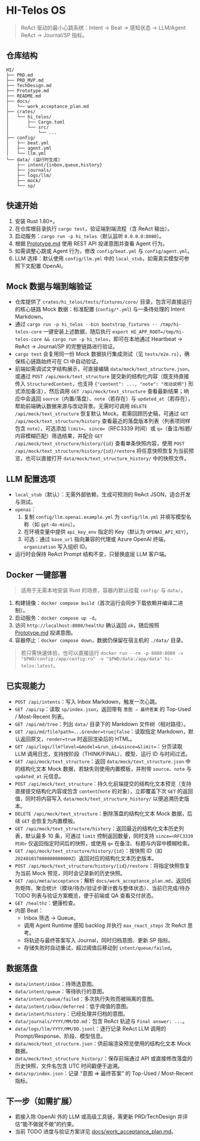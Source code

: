 # HI-Telos OS

> ReAct 驱动的最小心跳系统：Intent → Beat → 感知状态 → LLM/Agent ReAct → Journal/SP 指标。

## 仓库结构
```
HI/
├── PRD.md
├── PRD_MVP.md
├── TechDesign.md
├── Prototype.md
├── README.md
├── docs/
│   └── work_acceptance_plan.md
├── crates/
│   └── hi_telos/
│       ├── Cargo.toml
│       └── src/
│           └── ...
├── config/
│   ├── beat.yml
│   ├── agent.yml
│   └── llm.yml
└── data/ (运行时生成)
    ├── intent/{inbox,queue,history}
    ├── journals/
    ├── logs/llm/
    ├── mock/
    └── sp/
```

## 快速开始
1. 安装 Rust 1.80+。
2. 在仓库根目录执行 `cargo test`，验证端到端流程（含 ReAct 输出）。
3. 启动服务：`cargo run -p hi_telos`（默认监听 `0.0.0.0:8080`）。
4. 根据 [Prototype.md](Prototype.md) 使用 REST API 投递意图并查看 Agent 行为。
5. 如需调整心跳或 Agent 行为，修改 `config/beat.yml` 与 `config/agent.yml`。
6. LLM 选择：默认使用 `config/llm.yml` 中的 `local_stub`，如需真实模型可参照下文配置 OpenAI。

## Mock 数据与端到端验证
- 仓库提供了 `crates/hi_telos/tests/fixtures/core/` 目录，包含可直接运行的核心链路 Mock 数据：标准配置 (`config/*.yml`) 与一条待处理的 Intent Markdown。
- 通过 `cargo run -p hi_telos --bin bootstrap_fixtures -- /tmp/hi-telos-core` 一键安装上述数据，随后执行 `export HI_APP_ROOT=/tmp/hi-telos-core && cargo run -p hi_telos`，即可在本地通过 Heartbeat → ReAct → Journal/SP 的完整链路进行验证。
- `cargo test` 会复用同一份 Mock 数据执行集成测试（见 `tests/e2e.rs`），确保核心链路始终可在 CI 中自动验证。
- 前端如需调试文字结构展示，可直接编辑 `data/mock/text_structure.json`，或通过 `POST /api/mock/text_structure` 提交新的结构化内容（既支持直接传入 `StructuredContent`，也支持 `{"content": ..., "note": "改动说明"}` 形式添加备注），然后调用 `GET /api/mock/text_structure` 查看最新结果；响应中会返回 `source`（内置/落盘）、`note`（若存在）与 `updated_at`（若存在），帮助前端确认数据来源与改动背景。无需时可调用 `DELETE /api/mock/text_structure` 恢复默认 Mock。若需回顾历史稿，可通过 `GET /api/mock/text_structure/history` 查看最近的落盘版本列表（列表项同样包含 `note`），可选添加 `limit=`、`since=`（RFC3339 时间）或 `q=`（备注/标题/内容模糊匹配）筛选结果，并配合 `GET /api/mock/text_structure/history/{id}` 查看单条快照内容，使用 `POST /api/mock/text_structure/history/{id}/restore` 将任意快照恢复为当前预览，也可以直接打开 `data/mock/text_structure_history/` 中的快照文件。

## LLM 配置选项
- `local_stub`（默认）：无需外部依赖，生成可预测的 ReAct JSON，适合开发与测试。
- `openai`：
  1. 复制 `config/llm.openai.example.yml` 为 `config/llm.yml` 并填写模型名称（如 `gpt-4o-mini`）。
  2. 在环境变量中提供 `api_key_env` 指定的 Key（默认为 `OPENAI_API_KEY`）。
  3. 可选：通过 `base_url` 指向兼容的代理或 Azure OpenAI 终端，`organization` 写入组织 ID。
- 运行时会保持 ReAct Prompt 结构不变，只替换底层 LLM 客户端。

## Docker 一键部署
> 适用于无需本地安装 Rust 的场景，容器内默认挂载 `config/` 与 `data/`。

1. 构建镜像：`docker compose build`（首次运行会同步下载依赖并编译二进制）。
2. 启动服务：`docker compose up -d`。
3. 访问 `http://localhost:8080/healthz` 确认返回 `ok`，随后按照 [Prototype.md](Prototype.md) 投递意图。
4. 容器停止：`docker compose down`，数据仍保留在宿主机的 `./data/` 目录。

> 若只需快速体验，也可以直接运行 `docker run --rm -p 8080:8080 -v "$PWD/config:/app/config:ro" -v "$PWD/data:/app/data" hi-telos:latest`。

## 已实现能力
- `POST /api/intents`：写入 Inbox Markdown，触发一次心跳。
- `GET /api/sp`：读取 `sp/index.json`，返回带有 `意图 ⇒ 最终答案` 的 Top-Used / Most-Recent 列表。
- `GET /api/md/tree`：列出 `data/` 目录下的 Markdown 文件树（相对路径）。
- `GET /api/md/file?path=...&render=true|false`：读取指定 Markdown，默认返回原文，`render=true` 时返回渲染后的 HTML。
- `GET /api/logs/llm?level=&model=&run_id=&since=&limit=`：分页读取 LLM 调用日志，支持按阶段（THINK/FINAL）、模型、运行 ID 与时间过滤。
- `GET /api/mock/text_structure`：返回 `data/mock/text_structure.json` 中的结构化文本 Mock 数据，若缺失则使用内置模板，并附带 `source`、`note` 与 `updated_at` 元信息。
- `POST /api/mock/text_structure`：持久化前端提交的结构化文本预览（支持直接提交结构化内容或包含 `content`/`note` 的对象），立即覆盖下次 `GET` 的返回值，同时将内容写入 `data/mock/text_structure_history/` 以便追溯历史版本。
- `DELETE /api/mock/text_structure`：删除落盘的结构化文本 Mock 数据，后续 `GET` 会恢复为内置模板。
- `GET /api/mock/text_structure/history`：返回最近的结构化文本历史列表，默认最多 10 条，可通过 `limit` 控制返回数量，同时支持 `since=<RFC3339 时间>` 仅返回指定时间后的快照，或使用 `q=` 在备注、标题与内容中模糊检索。
- `GET /api/mock/text_structure/history/{id}`：按快照 ID（如 `20240101T000000000000Z`）返回对应的结构化文本历史版本。
- `POST /api/mock/text_structure/history/{id}/restore`：将指定快照恢复为当前 Mock 预览，同时会记录新的历史快照。
- `GET /api/meta/acceptance`：解析 `docs/work_acceptance_plan.md`，返回任务矩阵、聚合统计（模块/待办/验证步骤计数与整体状态）、当前已完成/待办 TODO 列表与验证方案概览，便于前端或 QA 查看交付状态。
- `GET /healthz`：健康检查。
- 内部 Beat：
  - Inbox 筛选 → Queue。
  - 调用 Agent Runtime 感知 backlog 并执行 `max_react_steps` 次 ReAct 思考。
  - 将轨迹与最终答案写入 Journal，同时归档意图、更新 SP 指标。
  - 存储失败时自动重试，超过阈值后移动到 `intent/queue/failed`。

## 数据落盘
- `data/intent/inbox`：待筛选意图。
- `data/intent/queue`：等待执行的意图。
- `data/intent/queue/failed`：多次执行失败而被隔离的意图。
- `data/intent/inbox/deferred`：低于阈值的意图。
- `data/intent/history`：已经处理并归档的意图。
- `data/journals/YYYY/MM/DD.md`：包含 ReAct 轨迹与 `Final answer: ...`。
- `data/logs/llm/YYYY/MM/DD.jsonl`：逐行记录 ReAct LLM 调用的 Prompt/Response、阶段、模型信息。
- `data/mock/text_structure.json`：供前端渲染预览使用的结构化文本 Mock 数据。
- `data/mock/text_structure_history/`：保存前端通过 API 或直接修改落盘的历史快照，文件名包含 UTC 时间戳便于追溯。
- `data/sp/index.json`：记录 “意图 ⇒ 最终答案” 的 Top-Used / Most-Recent 指标。

## 下一步（如需扩展）
- 若接入除 OpenAI 外的 LLM 或高级工具链，需更新 PRD/TechDesign 并评估“能不做就不做”的约束。
- 当前 TODO 进度与验证方案详见 [docs/work_acceptance_plan.md](docs/work_acceptance_plan.md)。

